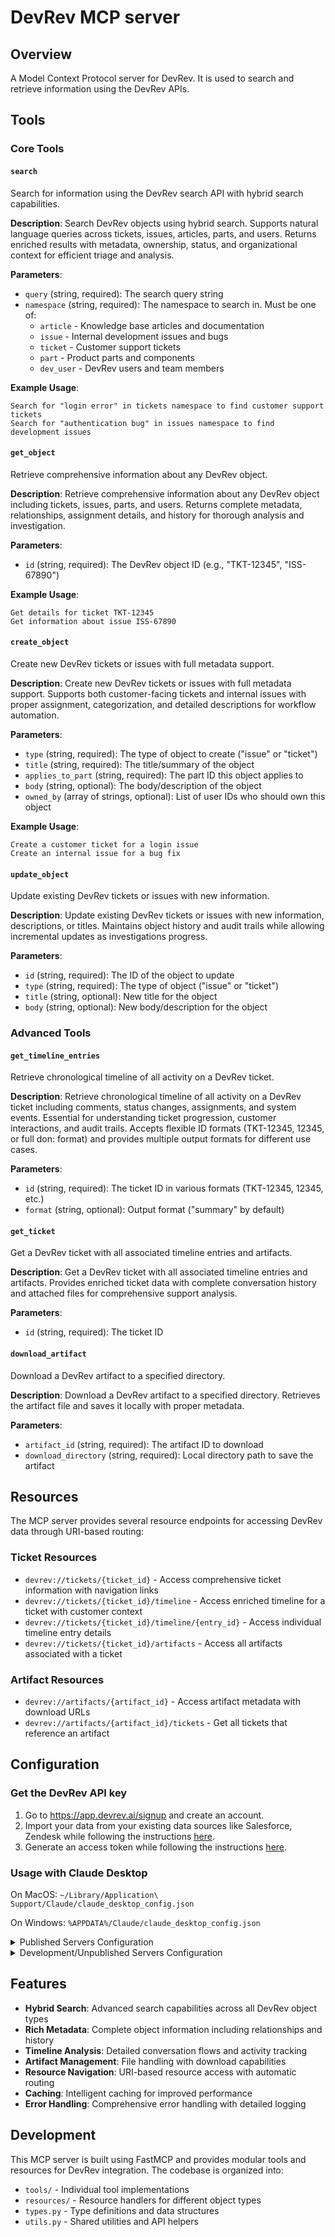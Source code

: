 # DevRev MCP server

## Overview

A Model Context Protocol server for DevRev. It is used to search and retrieve information using the DevRev APIs.

## Tools

### Core Tools

#### `search`
Search for information using the DevRev search API with hybrid search capabilities.

**Description**: Search DevRev objects using hybrid search. Supports natural language queries across tickets, issues, articles, parts, and users. Returns enriched results with metadata, ownership, status, and organizational context for efficient triage and analysis.

**Parameters**:
- `query` (string, required): The search query string
- `namespace` (string, required): The namespace to search in. Must be one of:
  - `article` - Knowledge base articles and documentation
  - `issue` - Internal development issues and bugs
  - `ticket` - Customer support tickets
  - `part` - Product parts and components
  - `dev_user` - DevRev users and team members

**Example Usage**:
```
Search for "login error" in tickets namespace to find customer support tickets
Search for "authentication bug" in issues namespace to find development issues
```

#### `get_object`
Retrieve comprehensive information about any DevRev object.

**Description**: Retrieve comprehensive information about any DevRev object including tickets, issues, parts, and users. Returns complete metadata, relationships, assignment details, and history for thorough analysis and investigation.

**Parameters**:
- `id` (string, required): The DevRev object ID (e.g., "TKT-12345", "ISS-67890")

**Example Usage**:
```
Get details for ticket TKT-12345
Get information about issue ISS-67890
```

#### `create_object`
Create new DevRev tickets or issues with full metadata support.

**Description**: Create new DevRev tickets or issues with full metadata support. Supports both customer-facing tickets and internal issues with proper assignment, categorization, and detailed descriptions for workflow automation.

**Parameters**:
- `type` (string, required): The type of object to create ("issue" or "ticket")
- `title` (string, required): The title/summary of the object
- `applies_to_part` (string, required): The part ID this object applies to
- `body` (string, optional): The body/description of the object
- `owned_by` (array of strings, optional): List of user IDs who should own this object

**Example Usage**:
```
Create a customer ticket for a login issue
Create an internal issue for a bug fix
```

#### `update_object`
Update existing DevRev tickets or issues with new information.

**Description**: Update existing DevRev tickets or issues with new information, descriptions, or titles. Maintains object history and audit trails while allowing incremental updates as investigations progress.

**Parameters**:
- `id` (string, required): The ID of the object to update
- `type` (string, required): The type of object ("issue" or "ticket")
- `title` (string, optional): New title for the object
- `body` (string, optional): New body/description for the object

### Advanced Tools

#### `get_timeline_entries`
Retrieve chronological timeline of all activity on a DevRev ticket.

**Description**: Retrieve chronological timeline of all activity on a DevRev ticket including comments, status changes, assignments, and system events. Essential for understanding ticket progression, customer interactions, and audit trails. Accepts flexible ID formats (TKT-12345, 12345, or full don: format) and provides multiple output formats for different use cases.

**Parameters**:
- `id` (string, required): The ticket ID in various formats (TKT-12345, 12345, etc.)
- `format` (string, optional): Output format ("summary" by default)

#### `get_ticket`
Get a DevRev ticket with all associated timeline entries and artifacts.

**Description**: Get a DevRev ticket with all associated timeline entries and artifacts. Provides enriched ticket data with complete conversation history and attached files for comprehensive support analysis.

**Parameters**:
- `id` (string, required): The ticket ID

#### `download_artifact`
Download a DevRev artifact to a specified directory.

**Description**: Download a DevRev artifact to a specified directory. Retrieves the artifact file and saves it locally with proper metadata.

**Parameters**:
- `artifact_id` (string, required): The artifact ID to download
- `download_directory` (string, required): Local directory path to save the artifact

## Resources

The MCP server provides several resource endpoints for accessing DevRev data through URI-based routing:

### Ticket Resources

- `devrev://tickets/{ticket_id}` - Access comprehensive ticket information with navigation links
- `devrev://tickets/{ticket_id}/timeline` - Access enriched timeline for a ticket with customer context
- `devrev://tickets/{ticket_id}/timeline/{entry_id}` - Access individual timeline entry details
- `devrev://tickets/{ticket_id}/artifacts` - Access all artifacts associated with a ticket

### Artifact Resources

- `devrev://artifacts/{artifact_id}` - Access artifact metadata with download URLs
- `devrev://artifacts/{artifact_id}/tickets` - Get all tickets that reference an artifact

## Configuration

### Get the DevRev API key

1. Go to https://app.devrev.ai/signup and create an account.
2. Import your data from your existing data sources like Salesforce, Zendesk while following the instructions [here](https://devrev.ai/docs/import#available-sources).
3. Generate an access token while following the instructions [here](https://developer.devrev.ai/public/about/authentication#personal-access-token-usage).

### Usage with Claude Desktop

On MacOS: `~/Library/Application\ Support/Claude/claude_desktop_config.json`

On Windows: `%APPDATA%/Claude/claude_desktop_config.json`

<details>
  <summary>Published Servers Configuration</summary>

```json
"mcpServers": {
  "devrev": {
    "command": "uvx",
    "args": [
      "devrev-mcp"
    ],
    "env": {
      "DEVREV_API_KEY": "YOUR_DEVREV_API_KEY"
    }
  }
}
```

</details>

<details>
  <summary>Development/Unpublished Servers Configuration</summary>

```json
"mcpServers": {
  "devrev": {
    "command": "uv",
    "args": [
      "--directory",
      "Path to src/devrev_mcp directory",
      "run",
      "devrev-mcp"
    ],
    "env": {
      "DEVREV_API_KEY": "YOUR_DEVREV_API_KEY"
    }
  }
}
```

</details>

## Features

- **Hybrid Search**: Advanced search capabilities across all DevRev object types
- **Rich Metadata**: Complete object information including relationships and history
- **Timeline Analysis**: Detailed conversation flows and activity tracking
- **Artifact Management**: File handling with download capabilities
- **Resource Navigation**: URI-based resource access with automatic routing
- **Caching**: Intelligent caching for improved performance
- **Error Handling**: Comprehensive error handling with detailed logging

## Development

This MCP server is built using FastMCP and provides modular tools and resources for DevRev integration. The codebase is organized into:

- `tools/` - Individual tool implementations
- `resources/` - Resource handlers for different object types
- `types.py` - Type definitions and data structures
- `utils.py` - Shared utilities and API helpers
